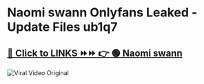 
 # Naomi swann Onlyfans Leaked - Update Files ub1q7

## <h2><a href="https://clipsfans.com/Naomi_swann&ref=git">🔗 Click to LINKS ⏩⏩ 👉 🟢 Naomi swann </a></h2>

<a href="https://clipsfans.com/Naomi_swann&ref=git" rel="nofollow" data-target="animated-image.originalLink"><img src="https://i.ibb.co.com/xMMVF88/686577567.gif" alt="Viral Video Original" style="max-width: 100%; display: inline-block;" data-target="animated-image.originalImage"></a>

